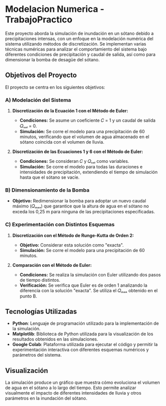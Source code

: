 
# Modelacion Numerica - TrabajoPractico

Este proyecto aborda la simulación de inundación en un sótano debido a precipitaciones intensas, con un enfoque en la modelación numérica del sistema utilizando métodos de discretización. Se implementan varias técnicas numéricas para analizar el comportamiento del sistema bajo diferentes condiciones de precipitación y caudal de salida, así como para dimensionar la bomba de desagüe del sótano.

## Objetivos del Proyecto

El proyecto se centra en los siguientes objetivos:

### A) Modelación del Sistema

1. **Discretización de la Ecuación 1 con el Método de Euler:**
   - **Condiciones:** Se asume un coeficiente 𝐶 = 1 y un caudal de salida 𝑄ₛₐₗ = 0.
   - **Simulación:** Se corre el modelo para una precipitación de 60 minutos, verificando que el volumen de agua almacenado en el sótano coincida con el volumen de lluvia.

2. **Discretización de las Ecuaciones 1 y 6 con el Método de Euler:**
   - **Condiciones:** Se consideran 𝐶 y 𝑄ₛₐₗ como variables.
   - **Simulación:** Se corre el modelo para todas las duraciones e intensidades de precipitación, extendiendo el tiempo de simulación hasta que el sótano se vacíe.

### B) Dimensionamiento de la Bomba

- **Objetivo:** Redimensionar la bomba para adoptar un nuevo caudal máximo (𝑄ₘₐₓ) que garantice que la altura de agua en el sótano no exceda los 0,25 m para ninguna de las precipitaciones especificadas.

### C) Experimentación con Distintos Esquemas

1. **Discretización con el Método de Runge-Kutta de Orden 2:**
   - **Objetivo:** Considerar esta solución como "exacta".
   - **Simulación:** Se corre el modelo para una precipitación de 60 minutos.

2. **Comparación con el Método de Euler:**
   - **Condiciones:** Se realiza la simulación con Euler utilizando dos pasos de tiempo distintos.
   - **Verificación:** Se verifica que Euler es de orden 1 analizando la diferencia con la solución "exacta". Se utiliza el 𝑄ₘₐₓ obtenido en el punto B.

## Tecnologías Utilizadas

- **Python**: Lenguaje de programación utilizado para la implementación de la simulación.
- **Matplotlib**: Biblioteca de Python utilizada para la visualización de los resultados obtenidos en las simulaciones.
- **Google Colab**: Plataforma utilizada para ejecutar el código y permitir la experimentación interactiva con diferentes esquemas numéricos y parámetros del sistema.


## Visualización

La simulación produce un gráfico que muestra cómo evoluciona el volumen de agua en el sótano a lo largo del tiempo. Esto permite analizar visualmente el impacto de diferentes intensidades de lluvia y otros parámetros en la inundación del sótano.
